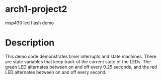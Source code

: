 # arch1-project2
msp430 led flash demo

# Description

This demo code demonstrates timer interrupts and state machines. There are state variables that keep track of the current state of the LEDs. The green LED alternates between on and off every 0.25 seconds, and the red LED alternates between on and off every second. 